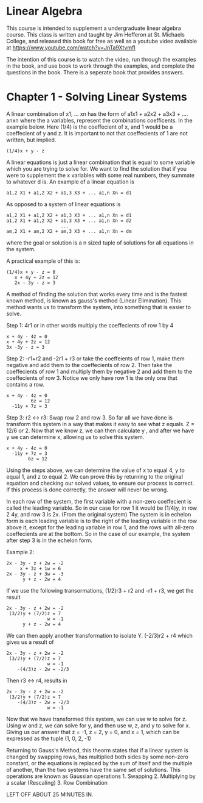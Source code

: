 # Linear Algebra

This course is intended to supplement a undergraduate linear algebra course. This class is written and taught by Jim Hefferon at St. Michaels College, and released this book for free as well as a youtube video available at https://www.youtube.com/watch?v=JnTa9XtvmfI 

The intention of this course is to watch the video, run through the examples in the book, and use book to work through the examples, and complete the questions in the book. There is a seperate book that provides answers.

# Chapter 1 - Solving Linear Systems

A linear combination of x1, ... xn has the form of a1x1 + a2x2 + a3x3 + .... anxn where the a variables, represent the combinations coefficents. In the example below. Here (1/4) is the coeffecient of x, and 1 would be a coeffecient of y and z. It is important to not that coeffecients of 1 are not written, but implied. 

    (1/4)x + y - z

A linear equations is just a linear combination that is equal to some variable which you are trying to solve for.  We want to find the solution that if you were to supplement the x variables with some real numbers, they summate to whatever d is. An example of a linear equation is 

    a1,2 X1 + a1,2 X2 + a1,3 X3 + ... a1,n Xn = d1

As opposed to a system of linear equations is  

    a1,2 X1 + a1,2 X2 + a1,3 X3 + ... a1,n Xn = d1
    a1,2 X1 + a1,2 X2 + a1,3 X3 + ... a1,n Xn = d2
                        ...
    am,2 X1 + am,2 X2 + am,3 X3 + ... a1,n Xn = dm

where the goal or solution is a n sized tuple of solutions for all equations in the system. 

A practical example of this is:

    (1/4)x + y - z = 0
       x + 4y + 2z = 12
       2x - 3y - z = 3

A method of finding the solution that works every time and is the fastest known method, is known as gauss's method (Linear Elimination). This method wants us to transform the system, into something that is easier to solve. 

Step 1: 4r1 or in other words multiply the coeffecients of row 1 by 4

    x + 4y - 4z = 0
    x + 4y + 2z = 12
    3x -3y - z = 3

Step 2: -r1+r2 and -2r1 + r3 or take the coeffeients of row 1, make them negative and add them to the coeffecients of row 2. Then take the coeffecients of row 1 and multiply them by negative 2 and add them to the coeffecients of row 3. Notice we only have row 1 is the only one that contains a row.

    x + 4y - 4z = 0
             6z = 12
      -11y + 7z = 3

Step 3: r2 <-> r3: Swap row 2 and row 3. So far all we have done is transform this system in a way that makes it easy to see what z equals. Z = 12/6 or 2. Now that we know z, we can then calculate y , and after we have y we can determine x, allowing us to solve this system. 

    x + 4y - 4z = 0
      -11y + 7z = 3
            6z = 12

Using the steps above, we can determine the value of x to equal 4, y to equal 1, and z to equal 2. We can prove this by returning to the original equation and checking our solved values, to ensure our process is correct. If this process is done correctly, the answer will never be wrong. 

In each row of the system, the first variable with a non-zero coeffecient is called the leading variable. So in our case for row 1 it would be (1/4)y, in row 2 4y, and row 3 is 2x. (From the original system) The system is in echelon form is each leading variable is to the right of the leading variable in the row above it, except for the leading variable in row 1, and the rows with all-zero coeffecients are at the bottom. So in the case of our example, the system after step 3 is in the echelon form.

Example 2:

    2x - 3y - z + 2w = -2
         x + 3z + 1w = 6
    2x - 3y - z + 3w = -3
          y + z - 2w = 4

If we use the following transormations, (1/2)r3 + r2 and -r1 + r3, we get the result

    2x - 3y - z + 2w = -2
     (3/2)y + (7/2)z = 7
                   w = -1
          y + z - 2w = 4

We can then apply another transformation to isolate Y. (-2/3)r2 + r4 which gives us a result of

    2x - 3y - z + 2w = -2
     (3/2)y + (7/2)z = 7
                   w = -1
        -(4/3)z - 2w = -2/3 

Then r3 <-> r4, results in

    2x - 3y - z + 2w = -2
     (3/2)y + (7/2)z = 7
        -(4/3)z - 2w = -2/3 
                   w = -1


Now that we have transformed this system, we can use w to solve for z. Using w and z, we can solve for y, and then use w, z, and y to solve for x. Giving us our answer that z = -1, z = 2, y = 0, and x = 1, which can be expressed as the tuple (1, 0, 2, -1)

Returning to Gauss's Method, this theorm states that if a linear system is changed by swapping rows, has multiplied both sides by some non-zero constant, or the equations is replaced by the sum of itself and the multiple of another, than the two systems have the same set of solutions. This operations are known as Gaussian operations
    1. Swapping
    2. Multiplying by a scalar (Rescaling)
    3. Row Combination

LEFT OFF ABOUT 25 MINUTES IN.